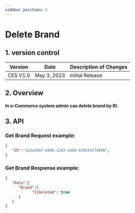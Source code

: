 ```yaml
---
sidebar_position: 5
---
```


# Delete Brand

## 1. version control

| Version  | Date        | Description of Changes |
| -------- | ----------- | ---------------------- |
| CES V1.0 | May 3, 2023 | Initial Release        |

## 2. Overview

#### In e-Commerce system admin can delete brand by ID.


## 3. API

### Get Brand Request example:

```json
{
   "ID":"123e4567-e89b-12d3-a456-426614174000",
}
```

### Get Brand Response example:

```json
{
   "Data":{
      "Brand":{
            "IsDeleted": true
      }
   }
}
```